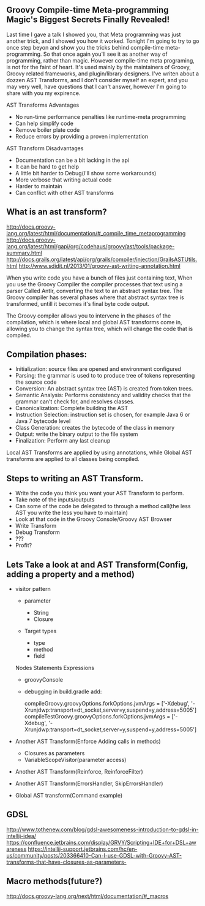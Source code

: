 Groovy Compile-time Meta-programming Magic's Biggest Secrets Finally Revealed!
----

Last time I gave a talk I showed you, that Meta programming was just another trick, and I showed you how it worked. Tonight I'm going to try to go once step beyon and show you the tricks behind compile-time meta-programming. So that once again you'll see it as another way of programming, rather than magic. However compile-time meta programing, is not for the faint of heart. It's used mainly by the maintainers of Groovy, Groovy related frameworks, and plugin/library designers. I've writen about a dozzen AST Transforms, and I don't consider myself an expert, and you may very well, have questions that I can't answer, however I'm going to share with you my expirence.

AST Transforms Advantages
* No run-time performance penalties like runtime-meta programming
* Can help simplify code
* Remove boiler plate code
* Reduce errors by providing a proven implementation
    
AST Transform Disadvantages
* Documentation can be a bit lacking in the api
* It can be hard to get help
* A little bit harder to Debug(I'll show some workarounds)
* More verbose that writing actual code
* Harder to maintain
* Can conflict with other AST transforms

What is an ast transform?
----

http://docs.groovy-lang.org/latest/html/documentation/#_compile_time_metaprogramming
http://docs.groovy-lang.org/latest/html/gapi/org/codehaus/groovy/ast/tools/package-summary.html
http://docs.grails.org/latest/api/org/grails/compiler/injection/GrailsASTUtils.html
http://www.sdidit.nl/2013/01/groovy-ast-writing-annotation.html


When you write code you have a bunch of files just containing text, When you use the Groovy Compiler the compiler processes that text using a parser Called Antlr, converting the text to an abstract syntax tree. The Groovy compiler has several phases where that abstract syntax tree is transformed, untill it becomes it's final byte code output.

The Groovy compiler allows you to intervene in the phases of the compilation, which is where local and global AST transforms come in, allowing you to change the syntax tree, which will change the code that is compiled.

Compilation phases:
----
* Initialization: source files are opened and environment configured
* Parsing: the grammar is used to to produce tree of tokens representing the source code
* Conversion: An abstract syntax tree (AST) is created from token trees.
* Semantic Analysis: Performs consistency and validity checks that the grammar can’t check for, and resolves classes.
* Canonicalization: Complete building the AST
* Instruction Selection: instruction set is chosen, for example Java 6 or Java 7 bytecode level
* Class Generation: creates the bytecode of the class in memory
* Output: write the binary output to the file system
* Finalization: Perform any last cleanup
    
Local AST Transforms are applied by using annotations, while Global AST transforms are applied to all classes being compiled.

Steps to writing an AST Transform.
 ----
* Write the code you think you want your AST Transform to perform.
* Take note of the inputs/outputs
* Can some of the code be delegated to through a method call(the less AST you write the less you have to maintain)
* Look at that code in the Groovy Console/Groovy AST Browser
* Write Transform
* Debug Transform
* ???
* Profit? 

Lets Take a look at and AST Transform(Config, adding a property and a method)
----

* visitor pattern
    * parameter
        * String
        * Closure
        
    * Target types
        * type
        * method
        * field
        
    Nodes
    Statements
    Expressions
    
    * groovyConsole
    
    * debugging
        in build.gradle add:
        
        compileGroovy.groovyOptions.forkOptions.jvmArgs  = ['-Xdebug', '-Xrunjdwp:transport=dt_socket,server=y,suspend=y,address=5005']
        compileTestGroovy.groovyOptions.forkOptions.jvmArgs = ['-Xdebug', '-Xrunjdwp:transport=dt_socket,server=y,suspend=y,address=5005']

* Another AST Transform(Enforce Adding calls in methods)
    * Closures as parameters
    * VariableScopeVisitor(parameter access)
* Another AST Transform(Reinforce, ReinforceFilter)
* Another AST Transform(ErrorsHandler, SkipErrorsHandler)
* Global AST transform(Command example)

GDSL
----
http://www.tothenew.com/blog/gdsl-awesomeness-introduction-to-gdsl-in-intellij-idea/
https://confluence.jetbrains.com/display/GRVY/Scripting+IDE+for+DSL+awareness 
https://intellij-support.jetbrains.com/hc/en-us/community/posts/203366410-Can-I-use-GDSL-with-Groovy-AST-transforms-that-have-closures-as-parameters-

Macro methods(future?)
----
http://docs.groovy-lang.org/next/html/documentation/#_macros